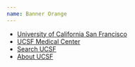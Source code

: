 ```yaml
---
name: Banner Orange
---
```

<div id="ucsf-banner-nav" class="orange">
  <div class="top-header-container row">
      <ul class="menu">
        <li class="first"><a href="http://www.ucsf.edu">University of California San Francisco</a></li>
        <li><a href="http://www.ucsfhealth.org/">UCSF Medical Center</a></li>
        <li><a href="http://www.ucsf.edu/search" title="">Search UCSF</a></li>
        <li><a href="http://www.ucsf.edu/about">About UCSF</a></li>
      </ul>
  </div>
</div>

